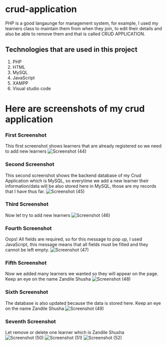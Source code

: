 # crud-application
PHP is a good langaunge for management system, for example, I used my learners class to maintain them from when they join, 
to edit their details and also be able to remove them and that is called CRUD APPLICATION. 

## Technologies that are used in this project
1. PHP
2. HTML
3. MySQL
4. JavaScript
5. XAMPP
6. Visual studio code

# Here are screenshots of my crud application
### First Screenshot
This first screenshot shows learners that are already registered so we need to add new learners
![Screenshot (44)](https://github.com/LwandoMadebe/crud-application/assets/147529941/68c5181a-4ab5-404f-a552-93dfc3da04a4)

### Second Screenshot
This second screenshot shows the backend database of my Crud Application which is MySQL, so everytime we add a new learner
their information/data will be also stored here in MySQL, those are my records that I have thus far.
![Screenshot (45)](https://github.com/LwandoMadebe/crud-application/assets/147529941/02e37a5d-9603-441c-b17a-bf36caa95039)

### Third Screenshot
Now let try to add new learners
![Screenshot (46)](https://github.com/LwandoMadebe/crud-application/assets/147529941/fba23318-3510-450c-81d1-3051772bff42)

### Fourth Screenshot
Oops! All fields are required, so for this message to pop up, I used JavaScript, this message means that all fields must be filled and they 
cannot be left empty.
![Screenshot (47)](https://github.com/LwandoMadebe/crud-application/assets/147529941/381667b2-3ad8-454e-bac6-62145407faba)

### Fifth Screenshot
Now we added many learners we wanted so they will appear on the page. Keep an eye on the name Zandile Shusha
![Screenshot (48)](https://github.com/LwandoMadebe/crud-application/assets/147529941/a78e171e-d2d5-4ff3-a282-91dbba349c88)

### Sixth Screenshot
The database is also updated because the data is stored here. Keep an eye on the name Zandile Shusha
![Screenshot (49)](https://github.com/LwandoMadebe/crud-application/assets/147529941/e8c1bf33-73e3-4039-803c-74eb31ddf996)

### Seventh Screenshot
Let remove or delete one learner which is Zandile Shusha
![Screenshot (50)](https://github.com/LwandoMadebe/crud-application/assets/147529941/22de1df1-daf3-4bf4-9819-dcf3795787b9)
![Screenshot (51)](https://github.com/LwandoMadebe/crud-application/assets/147529941/b6528660-a211-4ec6-addd-8fcac1494e6b)
![Screenshot (52)](https://github.com/LwandoMadebe/crud-application/assets/147529941/ca2c5ada-37ed-4a78-b14f-40b9242081a4)
